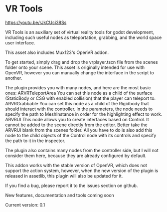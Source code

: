 # VR Tools
https://youtu.be/rJkCUci38Ss

VR Tools is an auxiliary set of virtual reality tools for godot development, including such useful nodes as teleportation, grabbing, and the world space user interface.

This asset also includes Mux123's OpenVR addon.

To get started, simply drag and drop the vrplayer.tscn file from the scenes folder onto your scene. This asset is originally intended for use with OpenVR, however you can manually change the interface in the script to another.

The plugin provides you with many nodes, and here are the most basic ones:
ARVRTeleportArea
You can set this node as a child of the surface (StaticBody or CSG with enabled collision) that the player can teleport to.
ARVRGrabbable
You can set this node as a child of the Rigidbody that should interact with the controller. In the parameters, the node needs to specify the path to MeshInstance in order for the highlighting effect to work.
ARVRUI
This node allows you to create interfaces based on Control. It cannot be added to the scene directly from the editor. Better take the ARVRUI blank from the scenes folder. All you have to do is also add this node to the child objects of the Control node with its controls and specify the path to it in the inspector.

The plugin also contains many nodes from the controller side, but I will not consider them here, because they are already configured by default.

This addon works with the stable version of OpenVR, which does not support the action system, however, when the new version of the plugin is released in assetlib, this plugin will also be updated for it.

If you find a bug, please report it to the issues section on github.

New features, documentation and tools coming soon

Current version: 0.1
